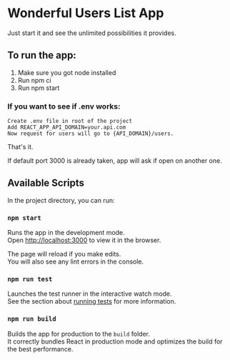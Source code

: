# Wonderful Users List App

Just start it and see the unlimited possibilities it provides.

## To run the app:
1. Make sure you got node installed
2. Run npm ci
3. Run npm start

### If you want to see if .env works:
    Create .env file in root of the project
    Add REACT_APP_API_DOMAIN=your.api.com
    Now request for users will go to {API_DOMAIN}/users.
    
That's it.

If default port 3000 is already taken, app will ask if open on another one.


## Available Scripts

In the project directory, you can run:

### `npm start`

Runs the app in the development mode.\
Open [http://localhost:3000](http://localhost:3000) to view it in the browser.

The page will reload if you make edits.\
You will also see any lint errors in the console.

### `npm run test`

Launches the test runner in the interactive watch mode.\
See the section about [running tests](https://facebook.github.io/create-react-app/docs/running-tests) for more information.

### `npm run build`

Builds the app for production to the `build` folder.\
It correctly bundles React in production mode and optimizes the build for the best performance.


